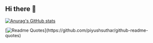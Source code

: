 ## Hi there 👋
[![Anurag's GitHub stats](https://github-readme-stats.vercel.app/api?username=sanchezflorencia)](https://github.com/sanchezflorencia/github-readme-stats)

[![Readme Quotes](https://quotes-github-readme.vercel.app/api?type=horizontal&theme=dark&quote="HOLA")](https://github.com/piyushsuthar/github-readme-quotes)
<!--
**sanchezflorencia/sanchezflorencia** is a ✨ _special_ ✨ repository because its `README.md` (this file) appears on your GitHub profile.

Here are some ideas to get you started:

- 🔭 I’m currently working on ...
- 🌱 I’m currently learning ...
- 👯 I’m looking to collaborate on ...
- 🤔 I’m looking for help with ...
- 💬 Ask me about ...
- 📫 How to reach me: ...
- 😄 Pronouns: ...
- ⚡ Fun fact: ...
-->

